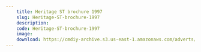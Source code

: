 ```yaml
---
    title: Heritage ST brochure 1997
    slug: Heritage-ST-brochure-1997
    description:
    code: Heritage-ST-brochure-1997
    image:
    download: https://cmdiy-archive.s3.us-east-1.amazonaws.com/adverts/documents/Heritage+ST+brochure+1997.pdf
---
```

<!-- Content of the page -->

##
        